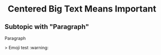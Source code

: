 <h1 align="center">Centered Big Text Means Important</h1>
<h2>Subtopic with "Paragraph"</h2>
<p>Paragraph</p>
> Emoji test :warning:


